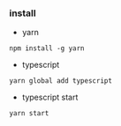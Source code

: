 ### install
* yarn
```
npm install -g yarn
```
* typescript
```
yarn global add typescript
```
* typescript start
```
yarn start
```